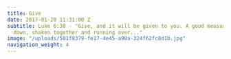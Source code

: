 ```yaml
---
title: Give
date: 2017-01-20 11:31:00 Z
subtitle: Luke 6:38 - "Give, and it will be given to you. A good measure, pressed
  down, shaken together and running over..."
image: "/uploads/501f8379-fe17-4e45-a90a-324f62fc8d1b.jpg"
navigation_weight: 4
---
```


